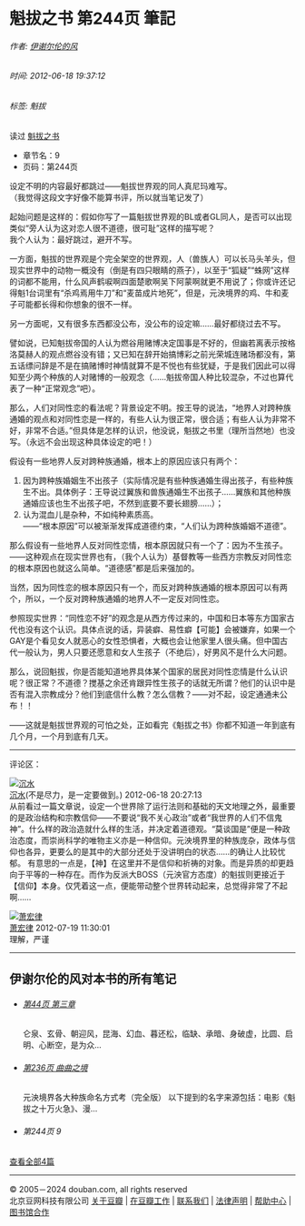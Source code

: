 # 魁拔之书 第244页 筆記

###### 作者: [伊谢尔伦的风](https://www.douban.com/people/iserlohnwind/)  
###### 时间: 2012-06-18 19:37:12  
###### 标签: 魁拔  

读过 [魁拔之书](https://book.douban.com/subject/10198949/)

-   章节名：9
-   页码：第244页

设定不明的内容最好都跳过——魁拔世界观的同人真尼玛难写。  
（我觉得这段文字好像不能算书评，所以就当笔记发了）

起始问题是这样的：假如你写了一篇魁拔世界观的BL或者GL同人，是否可以出现类似“旁人认为这对恋人很不道德，很可耻”这样的描写呢？  
我个人认为：最好跳过，避开不写。

一方面，魁拔的世界观是个完全架空的世界观，人（兽族人）可以长马头羊头，但现实世界中的动物一概没有（倒是有四只眼睛的燕子），以至于“狐疑”“蛛网”这样的词都不能用，什么风声鹤唳啊四面楚歌啊吴下阿蒙啊就更不用说了；你或许还记得魁1台词里有“杀鸡焉用牛刀”和“麦苗成片地死”，但是，元泱境界的鸡、牛和麦子可能都长得和你想象的很不一样。

另一方面呢，又有很多东西都没公布，没公布的设定嘛……最好都绕过去不写。

譬如说，已知魁拔帝国的人认为燃谷用赌博决定国事是不好的，但幽若离表示按格洛莫赫人的观点燃谷没有错；又已知在辞开始搞博彩之前光荣城连赌场都没有，第五话缥问辞是不是在搞赌博时神情就算不是不悦也有些犹疑，于是我们因此可以得知至少两个种族的人对赌博的一般观念（……魁拔帝国人种比较混杂，不过也算代表了一种“正常观念”吧）。

那么，人们对同性恋的看法呢？背景设定不明。按王导的说法，“地界人对跨种族通婚的观点和对同性恋是一样的，有些人认为很正常，很合适；有些人认为非常不好，非常不合适。”但具体是怎样的认识，他没说，魁拔之书里（理所当然地）也没写。（永远不会出现这种具体设定的吧！）

假设有一些地界人反对跨种族通婚，根本上的原因应该只有两个：

1. 因为跨种族婚姻生不出孩子（实际情况是有些种族通婚生得出孩子，有些种族生不出。具体例子：王导说过翼族和兽族通婚生不出孩子……翼族和其他种族通婚应该也生不出孩子吧，不然到底要不要长翅膀……）；
2. 认为混血儿是杂种，不如纯种素质高。  
——“根本原因”可以被渐渐发挥成道德约束，“人们认为跨种族婚姻不道德”。

那么假设有一些地界人反对同性恋情，根本原因就只有一个了：因为不生孩子。  
——这种观点在现实世界也有，（我个人认为）基督教等一些西方宗教反对同性恋的根本原因也就这么简单。“道德感”都是后来强加的。

当然，因为同性恋的根本原因只有一个，而反对跨种族通婚的根本原因可以有两个，所以，一个反对跨种族通婚的地界人不一定反对同性恋。

参照现实世界：“同性恋不好”的观念是从西方传过来的，中国和日本等东方国家古代也没有这个认识。具体点说的话，异装癖、易性癖【可能】会被嫌弃，如果一个GAY是个看见女人就恶心的女性恐惧者，大概也会让他家里人很头痛。但中国古代一般认为，男人只要还愿意和女人生孩子（不绝后），好男风不是什么大问题。

那么，说回魁拔，你是否能知道地界具体某个国家的居民对同性恋情是什么认识呢？很正常？不道德？搅基之余还肯跟异性生孩子的话就无所谓？他们的认识中是否有混入宗教成分？他们到底信什么教？怎么信教？——对不起，设定通通未公布！！

——这就是魁拔世界观的可怕之处，正如看完《魁拔之书》你都不知道一年到底有几个月，一个月到底有几天。

---

评论区：

[![沉水](https://img3.doubanio.com/icon/up1537433-2.jpg)](https://www.douban.com/people/heartinsky/ "沉水")  
[沉水](https://www.douban.com/people/1537433 "沉水")(不是尽力，是一定要做到。) 2012-06-18 20:27:13  
从前看过一篇文章说，设定一个世界除了运行法则和基础的天文地理之外，最重要的是政治结构和宗教信仰——不要说“我不关心政治”或者“我世界的人们不信鬼神”。什么样的政治造就什么样的生活，并决定着道德观。“莫谈国是”便是一种政治态度，而崇尚科学的唯物主义亦是一种信仰。元泱境界里的种族庞杂，政体与信仰也各异，更要么的是其中的大部分还处于没讲明白的状态……的确让人比较忧郁。 有意思的一点是，【神】在这里并不是信仰和祈祷的对象。而是异质的却更趋向于平等的一种存在。而作为反派大BOSS（元泱官方态度）的魁拔则更接近于【信仰】本身。仅凭着这一点，便能带动整个世界转动起来，总觉得非常了不起啊……

[![萧宏律](https://img9.doubanio.com/icon/up63201561-6.jpg)](https://www.douban.com/people/63201561/ "萧宏律")  
[萧宏律](https://www.douban.com/people/63201561 "萧宏律") 2012-07-19 11:30:01  
理解，严谨

---

## 伊谢尔伦的风对本书的所有笔记  
-   ###### [第44页 第三章](https://book.douban.com/annotation/17466262/)  
    仑泉、玄骨、朝迎风，昆海、幻血、暮还松，临缺、承暗、身破虚，比圆、启明、心断空，是为众...

-   ###### [第236页 曲曲之境](https://book.douban.com/annotation/17836763/)  
    元泱境界各大种族命名方式考（完全版） 以下提到的名字来源包括：电影《魁拔之十万火急》、漫...

-   ###### 第244页 9  

[查看全部4篇](https://book.douban.com/people/iserlohnwind/annotation/10198949/)

---

© 2005－2024 douban.com, all rights reserved  
北京豆网科技有限公司 [关于豆瓣](https://www.douban.com/about) | [在豆瓣工作](https://www.douban.com/jobs) | [联系我们](https://www.douban.com/about?topic=contactus) | [法律声明](https://www.douban.com/about/legal) | [帮助中心](https://help.douban.com/?app=book) | [图书馆合作](https://book.douban.com/library_invitation)